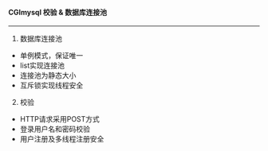 #### CGImysql 校验 & 数据库连接池
---

1. 数据库连接池
* 单例模式，保证唯一
* list实现连接池
* 连接池为静态大小
* 互斥锁实现线程安全

2. 校验  
* HTTP请求采用POST方式
* 登录用户名和密码校验
* 用户注册及多线程注册安全
